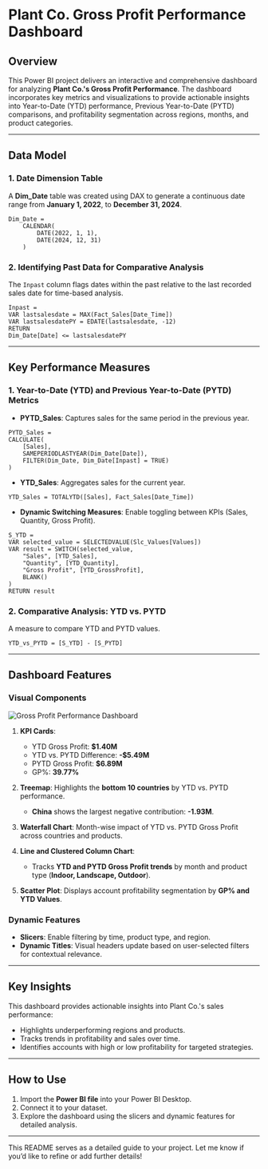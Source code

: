 # **Plant Co. Gross Profit Performance Dashboard**  

## **Overview**  
This Power BI project delivers an interactive and comprehensive dashboard for analyzing **Plant Co.'s Gross Profit Performance**. The dashboard incorporates key metrics and visualizations to provide actionable insights into Year-to-Date (YTD) performance, Previous Year-to-Date (PYTD) comparisons, and profitability segmentation across regions, months, and product categories.

---

## **Data Model**  

### **1. Date Dimension Table**  
A **Dim_Date** table was created using DAX to generate a continuous date range from **January 1, 2022**, to **December 31, 2024**.  

```DAX
Dim_Date = 
    CALENDAR(
        DATE(2022, 1, 1), 
        DATE(2024, 12, 31)
    )
```

### **2. Identifying Past Data for Comparative Analysis**  
The `Inpast` column flags dates within the past relative to the last recorded sales date for time-based analysis.  

```DAX
Inpast = 
VAR lastsalesdate = MAX(Fact_Sales[Date_Time])
VAR lastsalesdatePY = EDATE(lastsalesdate, -12)
RETURN
Dim_Date[Date] <= lastsalesdatePY
```

---

## **Key Performance Measures**  

### **1. Year-to-Date (YTD) and Previous Year-to-Date (PYTD) Metrics**  
- **PYTD_Sales**: Captures sales for the same period in the previous year.  
```DAX
PYTD_Sales = 
CALCULATE(
    [Sales], 
    SAMEPERIODLASTYEAR(Dim_Date[Date]),
    FILTER(Dim_Date, Dim_Date[Inpast] = TRUE)
)
```

- **YTD_Sales**: Aggregates sales for the current year.  
```DAX
YTD_Sales = TOTALYTD([Sales], Fact_Sales[Date_Time])
```

- **Dynamic Switching Measures**: Enable toggling between KPIs (Sales, Quantity, Gross Profit).  
```DAX
S_YTD = 
VAR selected_value = SELECTEDVALUE(Slc_Values[Values])
VAR result = SWITCH(selected_value,
    "Sales", [YTD_Sales],
    "Quantity", [YTD_Quantity],
    "Gross Profit", [YTD_GrossProfit],
    BLANK()
)
RETURN result
```

### **2. Comparative Analysis: YTD vs. PYTD**  
A measure to compare YTD and PYTD values.  
```DAX
YTD_vs_PYTD = [S_YTD] - [S_PYTD]
```

---

## **Dashboard Features**  

### **Visual Components**
![Gross Profit Performance Dashboard](path/to/image.png)  

1. **KPI Cards**:  
   - YTD Gross Profit: **$1.40M**  
   - YTD vs. PYTD Difference: **-$5.49M**  
   - PYTD Gross Profit: **$6.89M**  
   - GP%: **39.77%**

2. **Treemap**: Highlights the **bottom 10 countries** by YTD vs. PYTD performance.  
   - **China** shows the largest negative contribution: **-1.93M**.  

3. **Waterfall Chart**: Month-wise impact of YTD vs. PYTD Gross Profit across countries and products.  

4. **Line and Clustered Column Chart**:  
   - Tracks **YTD and PYTD Gross Profit trends** by month and product type (**Indoor, Landscape, Outdoor**).  

5. **Scatter Plot**: Displays account profitability segmentation by **GP% and YTD Values**.  

### **Dynamic Features**
- **Slicers**: Enable filtering by time, product type, and region.  
- **Dynamic Titles**: Visual headers update based on user-selected filters for contextual relevance.

---

## **Key Insights**  
This dashboard provides actionable insights into Plant Co.'s sales performance:  
- Highlights underperforming regions and products.  
- Tracks trends in profitability and sales over time.  
- Identifies accounts with high or low profitability for targeted strategies.  

---

## **How to Use**  
1. Import the **Power BI file** into your Power BI Desktop.  
2. Connect it to your dataset.  
3. Explore the dashboard using the slicers and dynamic features for detailed analysis.  

---

This README serves as a detailed guide to your project. Let me know if you’d like to refine or add further details!
